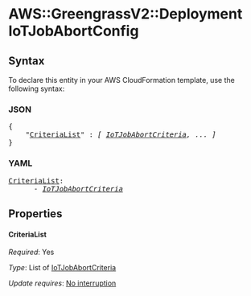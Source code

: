 # AWS::GreengrassV2::Deployment IoTJobAbortConfig

## Syntax

To declare this entity in your AWS CloudFormation template, use the following syntax:

### JSON

<pre>
{
    "<a href="#criterialist" title="CriteriaList">CriteriaList</a>" : <i>[ <a href="iotjobabortcriteria.md">IoTJobAbortCriteria</a>, ... ]</i>
}
</pre>

### YAML

<pre>
<a href="#criterialist" title="CriteriaList">CriteriaList</a>: <i>
      - <a href="iotjobabortcriteria.md">IoTJobAbortCriteria</a></i>
</pre>

## Properties

#### CriteriaList

_Required_: Yes

_Type_: List of <a href="iotjobabortcriteria.md">IoTJobAbortCriteria</a>

_Update requires_: [No interruption](https://docs.aws.amazon.com/AWSCloudFormation/latest/UserGuide/using-cfn-updating-stacks-update-behaviors.html#update-no-interrupt)
